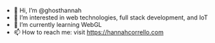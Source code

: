 - 👋 Hi, I’m @ghosthannah
- 👀 I’m interested in web technologies, full stack development, and IoT
- 🌱 I’m currently learning WebGL
- 📫 How to reach me: visit https://hannahcorrello.com

<!---
ghosthannah/ghosthannah is a ✨ special ✨ repository because its `README.md` (this file) appears on your GitHub profile.
You can click the Preview link to take a look at your changes.
--->
